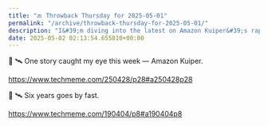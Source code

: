 ```yaml
---
title: "🔙 Throwback Thursday for 2025-05-01"
permalink: "/archive/throwback-thursday-for-2025-05-01/"
description: "I&#39;m diving into the latest on Amazon Kuiper&#39;s rapid evolution in satellite technology this week!"
date: 2025-05-02 02:13:54.655810+00:00
---
```


📡 🛰️ One story caught my eye this week — Amazon Kuiper. 

https://www.techmeme.com/250428/p28#a250428p28

📡 🛰️ Six years goes by fast.

https://www.techmeme.com/190404/p8#a190404p8